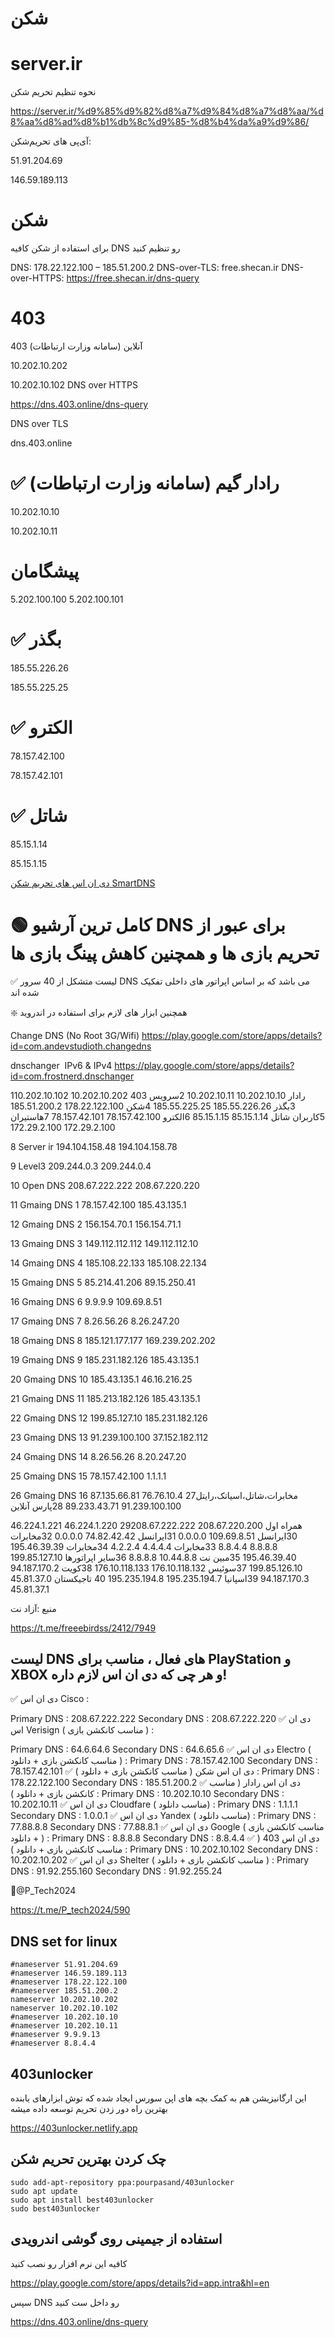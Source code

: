 # شکن


# server.ir

نحوه تنظیم تحریم شکن

https://server.ir/%d9%85%d9%82%d8%a7%d9%84%d8%a7%d8%aa/%d8%aa%d8%ad%d8%b1%db%8c%d9%85-%d8%b4%da%a9%d9%86/

آی‌پی‌ های تحریم‌شکن:

51.91.204.69

146.59.189.113



# شکن

برای استفاده از شکن کافیه DNS رو تنظیم کنید

DNS: 178.22.122.100 – 185.51.200.2
DNS-over-TLS: free.shecan.ir
DNS-over-HTTPS: https://free.shecan.ir/dns-query


# 403

 403 آنلاین (سامانه وزارت ارتباطات)

10.202.10.202

10.202.10.102
DNS over HTTPS

https://dns.403.online/dns-query

DNS over TLS

dns.403.online

 

# ✅ رادار گیم (سامانه وزارت ارتباطات)


10.202.10.10

10.202.10.11


# پیشگامان


5.202.100.100
5.202.100.101 


# ✅ بگذر


185.55.226.26

185.55.225.25


# ✅ الکترو


78.157.42.100

78.157.42.101


# ✅ شاتل


85.15.1.14

85.15.1.15


[دی ان اس های تحریم شکن SmartDNS](https://lobia.ir/smartdns/)



# 🟢 کامل ترین آرشیو DNS برای عبور از تحریم بازی ها و همچنین کاهش پینگ بازی ها

✅ لیست متشکل از 40 سرور DNS می باشد که بر اساس اپراتور های داخلی تفکیک شده اند

❇️ همچنین ابزار های لازم برای استفاده در اندروید

Change DNS (No Root 3G/Wifi)
https://play.google.com/store/apps/details?id=com.andevstudioth.changedns

dnschanger  IPv6 & IPv4
https://play.google.com/store/apps/details?id=com.frostnerd.dnschanger



1رادار
10.202.10.10
10.202.10.11
2سرویس 403
10.202.10.202
10.202.10.102
3بگذر
185.55.226.26
185.55.225.25
4شکن
178.22.122.100
185.51.200.2
5کاربران شاتل
85.15.1.14
85.15.1.15
6الکترو
78.157.42.100
78.157.42.101
7هاستیران
172.29.2.100
172.29.2.100

8 Server ir
194.104.158.48
194.104.158.78

9 Level3
209.244.0.3
209.244.0.4

10 Open DNS
208.67.222.222
208.67.220.220

11 Gmaing DNS 1
78.157.42.100
185.43.135.1

12 Gmaing DNS 2
156.154.70.1
156.154.71.1

13 Gmaing DNS 3
149.112.112.112
149.112.112.10

14 Gmaing DNS 4
185.108.22.133
185.108.22.134

15 Gmaing DNS 5
85.214.41.206
89.15.250.41

16 Gmaing DNS 6
9.9.9.9
109.69.8.51

17 Gmaing DNS 7
8.26.56.26
8.26.247.20

18 Gmaing DNS 8
185.121.177.177
169.239.202.202

19 Gmaing DNS 9
185.231.182.126
185.43.135.1

20 Gmaing DNS 10
185.43.135.1
46.16.216.25

21 Gmaing DNS 11
185.213.182.126
185.43.135.1

22 Gmaing DNS 12
199.85.127.10
185.231.182.126

23 Gmaing DNS 13
91.239.100.100
37.152.182.112

24 Gmaing DNS 14
8.26.56.26
8.20.247.20

25 Gmaing DNS 15
78.157.42.100
1.1.1.1

26 Gmaing DNS 16
87.135.66.81
76.76.10.4
27مخابرات،شاتل،اسیاتک،رایتل
91.239.100.100
89.233.43.71
28پارس آنلاین

46.224.1.221
46.224.1.220
29همراه اول
208.67.220.200
208.67.222.222
30ایرانسل
109.69.8.51
0.0.0.0
31ایرانسل
74.82.42.42
0.0.0.0
32مخابرات
8.8.8.8
8.8.4.4
33مخابرات
4.4.4.4
4.2.2.4
34مخابرات
195.46.39.39
195.46.39.40
35مبین نت
10.44.8.8
8.8.8.8
36سایر اپراتورها
199.85.127.10
199.85.126.10
37سوئیس
176.10.118.132
176.10.118.133
38کویت
94.187.170.2
94.187.170.3
39اسپانیا
195.235.194.7
195.235.194.8
40 تاجیکستان
45.81.37.0
45.81.37.1

منبع :آزاد نت


https://t.me/freeebirdss/2412/7949


## لیست DNS های فعال ، مناسب برای PlayStation و XBOX و هر چی که دی ان اس لازم داره!


✅ دی ان اس Cisco : 
 
Primary DNS : 208.67.222.222
 Secondary DNS : 208.67.222.220
✅ دی ان اس Verisign ( مناسب کانکشن بازی ) : 
 
Primary DNS : 64.6.64.6
 Secondary DNS : 64.6.65.6
✅ دی ان اس Electro ( مناسب کانکشن بازی + دانلود ) : 
Primary DNS : 78.157.42.100
 Secondary DNS : 78.157.42.101
✅ دی ان اس شکن ( مناسب کانکشن بازی + دانلود ) : 
Primary DNS : 178.22.122.100
Secondary DNS : 185.51.200.2
✅ دی ان اس رادار ( مناسب کانکشن بازی + دانلود ) : 
Primary DNS : 10.202.10.10
Secondary DNS : 10.202.10.11
✅ دی ان اس Cloudfare ( مناسب دانلود) : 
Primary DNS : 1.1.1.1
Secondary DNS : 1.0.0.1
✅ دی ان اس Yandex ( مناسب دانلود) : 
Primary DNS : 77.88.8.8
Secondary DNS : 77.88.8.1
✅ دی ان اس Google ( مناسب کانکشن بازی + دانلود ) : 
Primary DNS : 8.8.8.8
Secondary DNS : 8.8.4.4
✅ دی ان اس 403 ( مناسب کانکشن بازی + دانلود ) : 
Primary DNS : 10.202.10.102
Secondary DNS : 10.202.10.202
✅ دی ان اس Shelter ( مناسب کانکشن بازی + دانلود ) : 
Primary DNS : 91.92.255.160
Secondary DNS : 91.92.255.24

📱@P_Tech2024

https://t.me/P_tech2024/590



## DNS set for linux

```
#nameserver 51.91.204.69
#nameserver 146.59.189.113
#nameserver 178.22.122.100
#nameserver 185.51.200.2
nameserver 10.202.10.202
nameserver 10.202.10.102
#nameserver 10.202.10.10
#nameserver 10.202.10.11
#nameserver 9.9.9.13
#nameserver 8.8.4.4
```

## 403unlocker

این ارگانیزیشن هم به کمک بچه های اپن سورس ایجاد شده که توش ابزارهای یابنده بهترین راه دور زدن تحریم توسعه داده میشه 

https://403unlocker.netlify.app


## چک کردن بهترین تحریم شکن

```
sudo add-apt-repository ppa:pourpasand/403unlocker
sudo apt update
sudo apt install best403unlocker
sudo best403unlocker
```


## استفاده از جیمینی روی گوشی اندرویدی

کافیه این نرم افزار رو نصب کنید

https://play.google.com/store/apps/details?id=app.intra&hl=en

سپس DNS رو داخل ست کنید


https://dns.403.online/dns-query